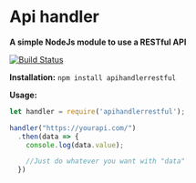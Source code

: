 # Api handler
**A simple NodeJs module to use a RESTful API**

[![Build Status](https://travis-ci.org/talonbragg/apihandler.svg?branch=master)](https://travis-ci.org/talonbragg/apihandler)

**Installation:**
`npm install apihandlerrestful`

**Usage:**

```javascript
let handler = require('apihandlerrestful');

handler("https://yourapi.com/")
  .then(data => {
    console.log(data.value);

    //Just do whatever you want with "data"
  })
```
